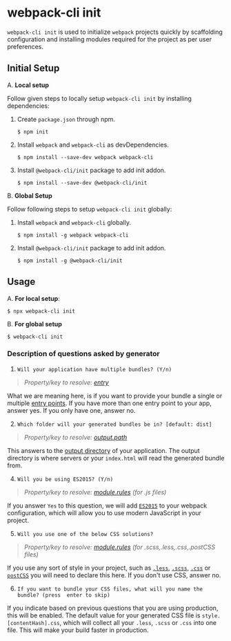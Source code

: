 # webpack-cli init

`webpack-cli init` is used to initialize `webpack` projects quickly by scaffolding configuration and installing modules required for the project as per user preferences.

## Initial Setup
A. **Local setup**

Follow given steps to locally setup `webpack-cli init` by installing dependencies:
1. Create `package.json` through npm.

	```shell
	$ npm init
	```

2. Install `webpack` and `webpack-cli` as devDependencies.

	```shell
    $ npm install --save-dev webpack webpack-cli
    ```

3. Install `@webpack-cli/init` package to add init addon.

	```shell
    $ npm install --save-dev @webpack-cli/init
    ```
	
B. **Global Setup**

Follow following steps to setup `webpack-cli init` globally:
1. Install `webpack` and `webpack-cli` globally.
	```shell
	$ npm install -g webpack webpack-cli
	```
	
2. Install `@webpack-cli/init` package to add init addon.
	```shell
	$ npm install -g @webpack-cli/init
	```
    
## Usage
A. **For local setup**:
```shell
$ npx webpack-cli init
```

B. **For global setup**
```shell
$ webpack-cli init
```

### Description of questions asked by generator

1. `Will your application have multiple bundles? (Y/n)`

> *Property/key to resolve: [entry](https://webpack.js.org/configuration/entry-context/#entry)*

What we are meaning here, is if you want to provide your bundle a single or multiple [entry points](https://webpack.js.org/configuration/entry-context/#entry). If you have more than one entry point to your app, answer yes. If you only have one, answer no.

2. `Which folder will your generated bundles be in? [default: dist]`

> *Property/key to resolve: [output.path](https://webpack.js.org/configuration/output/#output-path)*

This answers to the [output directory](https://webpack.js.org/configuration/output/#output-path) of your application. The output directory is where servers or your `index.html` will read the generated bundle from.

4. `Will you be using ES2015? (Y/n)`

> *Property/key to resolve: [module.rules](https://webpack.js.org/configuration/module/#module-rules) (for .js files)*

If you answer `Yes` to this question, we will add [`ES2015`](https://babeljs.io/learn-es2015/) to your webpack configuration, which will allow you to use modern JavaScript in your project.

5. `Will you use one of the below CSS solutions?`

> *Property/key to resolve: [module.rules](https://webpack.js.org/configuration/module/#module-rules) (for .scss,.less,.css,.postCSS files)*

If you use any sort of style in your project, such as [`.less`](http://lesscss.org/), [`.scss`](http://sass-lang.com/),  [`.css`](https://developer.mozilla.org/en-US/docs/Web/CSS) or [`postCSS`](http://postcss.org/) you will need to declare this here. If you don't use CSS, answer no.

6. `If you want to bundle your CSS files, what will you name the bundle? (press 
enter to skip)`

If you indicate based on previous questions that you are using production, this will be enabled. The default value for your generated CSS file is `style.[contentHash].css`, which will collect all your `.less`, `.scss` or `.css` into one file. This will make your build faster in production.
